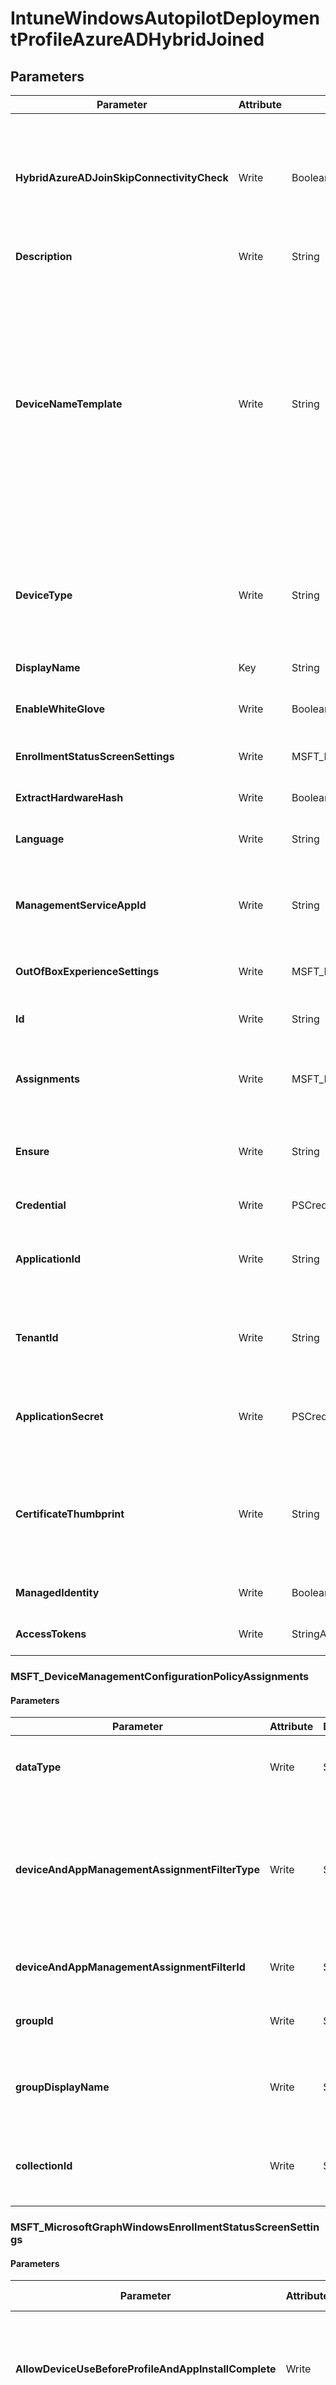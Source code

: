 ﻿# IntuneWindowsAutopilotDeploymentProfileAzureADHybridJoined

## Parameters

| Parameter | Attribute | DataType | Description | Allowed Values |
| --- | --- | --- | --- | --- |
| **HybridAzureADJoinSkipConnectivityCheck** | Write | Boolean | The Autopilot Hybrid Azure AD join flow will continue even if it does not establish domain controller connectivity during OOBE. | |
| **Description** | Write | String | Description of the profile | |
| **DeviceNameTemplate** | Write | String | The template used to name the AutoPilot Device. This can be a custom text and can also contain either the serial number of the device, or a randomly generated number. The total length of the text generated by the template can be no more than 15 characters. | |
| **DeviceType** | Write | String | The AutoPilot device type that this profile is applicable to. Possible values are: windowsPc, surfaceHub2. | `windowsPc`, `surfaceHub2`, `holoLens`, `surfaceHub2S`, `virtualMachine`, `unknownFutureValue` |
| **DisplayName** | Key | String | Name of the profile | |
| **EnableWhiteGlove** | Write | Boolean | Enable Autopilot White Glove for the profile. | |
| **EnrollmentStatusScreenSettings** | Write | MSFT_MicrosoftGraphwindowsEnrollmentStatusScreenSettings | Enrollment status screen setting | |
| **ExtractHardwareHash** | Write | Boolean | HardwareHash Extraction for the profile | |
| **Language** | Write | String | Language configured on the device | |
| **ManagementServiceAppId** | Write | String | AzureAD management app ID used during client device-based enrollment discovery | |
| **OutOfBoxExperienceSettings** | Write | MSFT_MicrosoftGraphoutOfBoxExperienceSettings | Out of box experience setting | |
| **Id** | Write | String | The unique identifier for an entity. Read-only. | |
| **Assignments** | Write | MSFT_DeviceManagementConfigurationPolicyAssignments[] | Represents the assignment to the Intune policy. | |
| **Ensure** | Write | String | Present ensures the policy exists, absent ensures it is removed. | `Present`, `Absent` |
| **Credential** | Write | PSCredential | Credentials of the Admin | |
| **ApplicationId** | Write | String | Id of the Azure Active Directory application to authenticate with. | |
| **TenantId** | Write | String | Id of the Azure Active Directory tenant used for authentication. | |
| **ApplicationSecret** | Write | PSCredential | Secret of the Azure Active Directory tenant used for authentication. | |
| **CertificateThumbprint** | Write | String | Thumbprint of the Azure Active Directory application's authentication certificate to use for authentication. | |
| **ManagedIdentity** | Write | Boolean | Managed ID being used for authentication. | |
| **AccessTokens** | Write | StringArray[] | Access token used for authentication. | |

### MSFT_DeviceManagementConfigurationPolicyAssignments

#### Parameters

| Parameter | Attribute | DataType | Description | Allowed Values |
| --- | --- | --- | --- | --- |
| **dataType** | Write | String | The type of the target assignment. | `#microsoft.graph.groupAssignmentTarget`, `#microsoft.graph.allLicensedUsersAssignmentTarget`, `#microsoft.graph.allDevicesAssignmentTarget`, `#microsoft.graph.exclusionGroupAssignmentTarget`, `#microsoft.graph.configurationManagerCollectionAssignmentTarget` |
| **deviceAndAppManagementAssignmentFilterType** | Write | String | The type of filter of the target assignment i.e. Exclude or Include. Possible values are:none, include, exclude. | `none`, `include`, `exclude` |
| **deviceAndAppManagementAssignmentFilterId** | Write | String | The Id of the filter for the target assignment. | |
| **groupId** | Write | String | The group Id that is the target of the assignment. | |
| **groupDisplayName** | Write | String | The group Display Name that is the target of the assignment. | |
| **collectionId** | Write | String | The collection Id that is the target of the assignment.(ConfigMgr) | |

### MSFT_MicrosoftGraphWindowsEnrollmentStatusScreenSettings

#### Parameters

| Parameter | Attribute | DataType | Description | Allowed Values |
| --- | --- | --- | --- | --- |
| **AllowDeviceUseBeforeProfileAndAppInstallComplete** | Write | Boolean | Allow or block user to use device before profile and app installation complete | |
| **AllowDeviceUseOnInstallFailure** | Write | Boolean | Allow the user to continue using the device on installation failure | |
| **AllowLogCollectionOnInstallFailure** | Write | Boolean | Allow or block log collection on installation failure | |
| **BlockDeviceSetupRetryByUser** | Write | Boolean | Allow the user to retry the setup on installation failure | |
| **CustomErrorMessage** | Write | String | Set custom error message to show upon installation failure | |
| **HideInstallationProgress** | Write | Boolean | Show or hide installation progress to user | |
| **InstallProgressTimeoutInMinutes** | Write | UInt32 | Set installation progress timeout in minutes | |

### MSFT_MicrosoftGraphOutOfBoxExperienceSettings

#### Parameters

| Parameter | Attribute | DataType | Description | Allowed Values |
| --- | --- | --- | --- | --- |
| **DeviceUsageType** | Write | String | AAD join authentication type. Possible values are: singleUser, shared. | `singleUser`, `shared` |
| **HideEscapeLink** | Write | Boolean | If set to true, then the user can't start over with different account, on company sign-in | |
| **HideEULA** | Write | Boolean | Show or hide EULA to user | |
| **HidePrivacySettings** | Write | Boolean | Show or hide privacy settings to user | |
| **SkipKeyboardSelectionPage** | Write | Boolean | If set, then skip the keyboard selection page if Language and Region are set | |
| **UserType** | Write | String | Type of user. Possible values are: administrator, standard. | `administrator`, `standard` |


## Description

Intune Windows Autopilot Deployment Profile Azure AD Hybrid Joined

## Permissions

### Microsoft Graph

To authenticate with the Microsoft Graph API, this resource required the following permissions:

#### Delegated permissions

- **Read**

    - DeviceManagementServiceConfig.Read.All

- **Update**

    - DeviceManagementServiceConfig.ReadWrite.All

#### Application permissions

- **Read**

    - DeviceManagementServiceConfig.Read.All

- **Update**

    - DeviceManagementServiceConfig.ReadWrite.All

## Examples

### Example 1

This example is used to test new resources and showcase the usage of new resources being worked on.
It is not meant to use as a production baseline.

```powershell
Configuration Example
{
    param(
        [Parameter(Mandatory = $true)]
        [PSCredential]
        $Credscredential
    )
    Import-DscResource -ModuleName Microsoft365DSC

    node localhost
    {
        IntuneWindowsAutopilotDeploymentProfileAzureADHybridJoined 'Example'
        {
            Assignments                            = @();
            Credential                             = $Credscredential;
            Description                            = "";
            DeviceNameTemplate                     = "";
            DeviceType                             = "windowsPc";
            DisplayName                            = "hybrid";
            EnableWhiteGlove                       = $True;
            Ensure                                 = "Present";
            ExtractHardwareHash                    = $False;
            HybridAzureADJoinSkipConnectivityCheck = $True;
            Language                               = "os-default";
            OutOfBoxExperienceSettings             = MSFT_MicrosoftGraphoutOfBoxExperienceSettings{
                HideEULA = $True
                HideEscapeLink = $True
                HidePrivacySettings = $True
                DeviceUsageType = 'singleUser'
                SkipKeyboardSelectionPage = $False
                UserType = 'standard'
            };
        }
    }
}
```

### Example 2

This example is used to test new resources and showcase the usage of new resources being worked on.
It is not meant to use as a production baseline.

```powershell
Configuration Example
{
    param(
        [Parameter(Mandatory = $true)]
        [PSCredential]
        $Credscredential
    )
    Import-DscResource -ModuleName Microsoft365DSC

    node localhost
    {
        IntuneWindowsAutopilotDeploymentProfileAzureADHybridJoined 'Example'
        {
            Assignments                            = @();
            Credential                             = $Credscredential;
            Description                            = "";
            DeviceNameTemplate                     = "";
            DeviceType                             = "windowsPc";
            DisplayName                            = "hybrid";
            EnableWhiteGlove                       = $False; # Updated Property
            Ensure                                 = "Present";
            ExtractHardwareHash                    = $False;
            HybridAzureADJoinSkipConnectivityCheck = $True;
            Language                               = "os-default";
            OutOfBoxExperienceSettings             = MSFT_MicrosoftGraphoutOfBoxExperienceSettings{
                HideEULA = $True
                HideEscapeLink = $True
                HidePrivacySettings = $True
                DeviceUsageType = 'singleUser'
                SkipKeyboardSelectionPage = $False
                UserType = 'standard'
            };
        }
    }
}
```

### Example 3

This example is used to test new resources and showcase the usage of new resources being worked on.
It is not meant to use as a production baseline.

```powershell
Configuration Example
{
    param(
        [Parameter(Mandatory = $true)]
        [PSCredential]
        $Credscredential
    )
    Import-DscResource -ModuleName Microsoft365DSC

    node localhost
    {
        IntuneWindowsAutopilotDeploymentProfileAzureADHybridJoined 'Example'
        {
            Credential                             = $Credscredential;
            DisplayName                            = "hybrid";
            Ensure                                 = "Absent";
        }
    }
}
```

